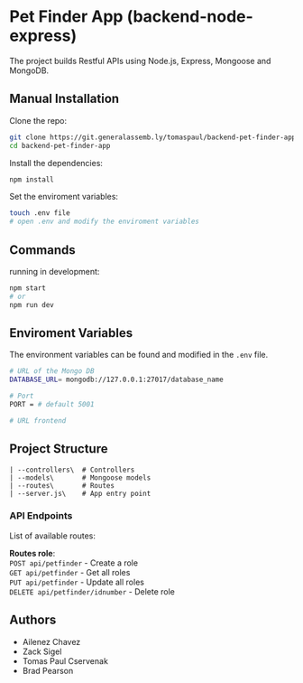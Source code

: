# Pet Finder App (backend-node-express)
 
 The project builds Restful APIs using Node.js, Express, Mongoose and MongoDB.

## Manual Installation

Clone the repo:

```bash
git clone https://git.generalassemb.ly/tomaspaul/backend-pet-finder-app.git
cd backend-pet-finder-app
```

Install the dependencies:

```bash   
npm install
```

Set the enviroment variables:

```bash
touch .env file
# open .env and modify the enviroment variables
```

## Commands

running in development: 

```bash
npm start
# or 
npm run dev
```

## Enviroment Variables

The environment variables can be found and modified in the `.env` file.

```bash
# URL of the Mongo DB
DATABASE_URL= mongodb://127.0.0.1:27017/database_name

# Port
PORT = # default 5001

# URL frontend
```

## Project Structure

```
| --controllers\  # Controllers
| --models\       # Mongoose models
| --routes\       # Routes
| --server.js\    # App entry point
```

### API Endpoints

List of available routes: 

**Routes role**:\
`POST api/petfinder` - Create a role\
`GET api/petfinder` - Get all roles\
`PUT api/petfinder` - Update all roles\
`DELETE api/petfinder/idnumber` - Delete role

## Authors
 * Ailenez Chavez
 * Zack Sigel
 * Tomas Paul Cservenak
 * Brad Pearson

